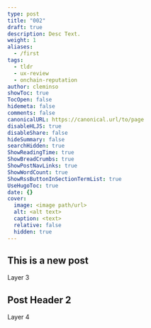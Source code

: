 ```yaml
---
type: post
title: "002"
draft: true
description: Desc Text.
weight: 1
aliases:
  - /first
tags:
  - tldr
  - ux-review
  - onchain-reputation
author: cleminso
showToc: true
TocOpen: false
hidemeta: false
comments: false
canonicalURL: https://canonical.url/to/page
disableHLJS: true
disableShare: false
hideSummary: false
searchHidden: true
ShowReadingTime: true
ShowBreadCrumbs: true
ShowPostNavLinks: true
ShowWordCount: true
ShowRssButtonInSectionTermList: true
UseHugoToc: true
date: {}
cover:
  image: <image path/url>
  alt: <alt text>
  caption: <text>
  relative: false
  hidden: true
---
```


## This is a new post

Layer 3

## Post Header 2

Layer 4